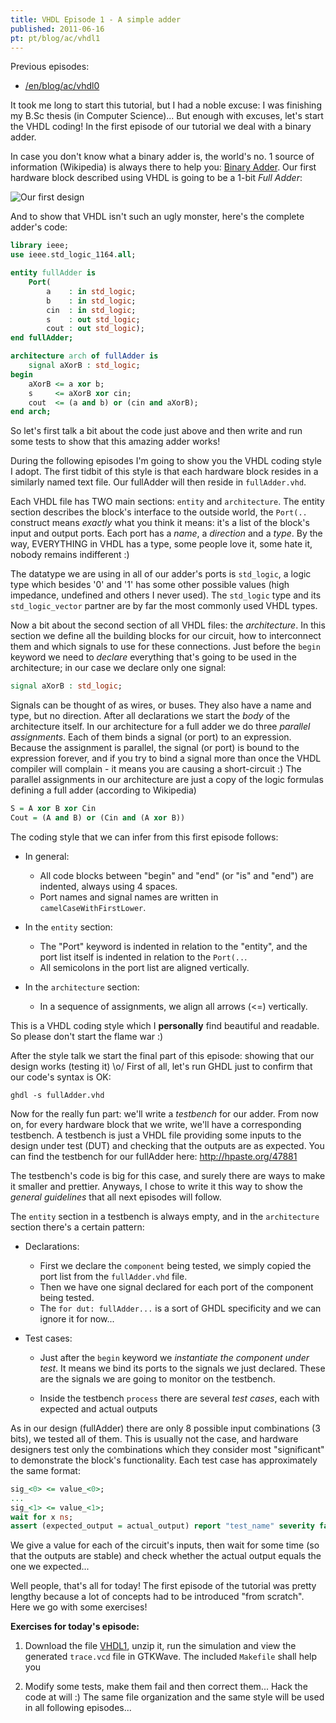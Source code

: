 ```yaml
---
title: VHDL Episode 1 - A simple adder
published: 2011-06-16
pt: pt/blog/ac/vhdl1
---
```


Previous episodes:
  * [/en/blog/ac/vhdl0](/en/blog/ac/vhdl0)


It took me long to start this tutorial, but I had a noble excuse: I was finishing my B.Sc thesis (in Computer Science)...
But enough with excuses, let's start the VHDL coding!
In the first episode of our tutorial we deal with a binary adder.

In case you don't know what a binary adder is, the world's no. 1 source of information (Wikipedia) is always there to help you:
[Binary Adder][1]. Our first hardware block described using VHDL is going to be a 1-bit _Full Adder_:

[1]: <http://en.wikipedia.org/wiki/Binary_adder>

<!--more-->

![Our first design](/files/imgs/2011-06_215px-1-bit_full-adder.svg_.png)

And to show that VHDL isn't such an ugly monster, here's the complete adder's code:

```vhdl
library ieee;
use ieee.std_logic_1164.all;

entity fullAdder is
    Port(
        a    : in std_logic;
        b    : in std_logic;
        cin  : in std_logic;
        s    : out std_logic;
        cout : out std_logic);
end fullAdder;

architecture arch of fullAdder is
    signal aXorB : std_logic;
begin
    aXorB <= a xor b;
    s     <= aXorB xor cin;
    cout  <= (a and b) or (cin and aXorB);
end arch;
```

So let's first talk a bit about the code just above and then write and run some tests to show that this amazing adder works!

During the following episodes I'm going to show you the VHDL coding style I adopt.
The first tidbit of this style is that each hardware block resides in a similarly named text file.
Our fullAdder will then reside in `fullAdder.vhd`.

Each VHDL file has TWO main sections: `entity` and `architecture`.
The entity section describes the block's interface to the outside world, the `Port(..` construct means _exactly_ what you think it means:
it's a list of the block's input and output ports.
Each port has a _name_, a _direction_ and a _type_.
By the way, EVERYTHING in VHDL has a type, some people love it, some hate it, nobody remains indifferent :)

The datatype we are using in all of our adder's ports is `std_logic`,
a logic type which besides '0' and '1' has some other possible values (high impedance, undefined and others I never used).
The `std_logic` type and its `std_logic_vector` partner are by far the most commonly used VHDL types.

Now a bit about the second section of all VHDL files: the _architecture_.
In this section we define all the building blocks for our circuit, how to interconnect them and which signals to use for these connections.
Just before the `begin` keyword we need to _declare_ everything that's going to be used in the architecture;
in our case we declare only one signal:

```vhdl
signal aXorB : std_logic;
```

Signals can be thought of as wires, or buses. They also have a name and type, but no direction.
After all declarations we start the _body_ of the architecture itself.
In our architecture for a full adder we do three _parallel assignments_.
Each of them binds a signal (or port) to an expression.
Because the assignment is parallel, the signal (or port) is bound to the expression forever,
and if you try to bind a signal more than once the VHDL compiler will complain - it means you are causing a short-circuit :)
The parallel assignments in our architecture are just a copy of the logic formulas defining a full adder (according to Wikipedia)

```vhdl
S = A xor B xor Cin
Cout = (A and B) or (Cin and (A xor B))
```

The coding style that we can infer from this first episode follows:

  * In general:
      + All code blocks between "begin" and "end" (or "is" and "end") are indented, always using 4 spaces.
      + Port names and signal names are written in `camelCaseWithFirstLower`.

  * In the `entity` section:
      + The "Port" keyword is indented in relation to the "entity", and the port list itself is indented in relation to the `Port(..`.
      + All semicolons in the port list are aligned vertically.

  * In the `architecture` section:
      + In a sequence of assignments, we align all arrows (<=) vertically.

This is a VHDL coding style which I **personally** find beautiful and readable.
So please don't start the flame war :)

After the style talk we start the final part of this episode: showing that our design works (testing it) \\o/
First of all, let's run GHDL just to confirm that our code's syntax is OK:

    ghdl -s fullAdder.vhd

Now for the really fun part: we'll write a _testbench_ for our adder.
From now on, for every hardware block that we write, we'll have a corresponding testbench.
A testbench is just a VHDL file providing some inputs to the design under test (DUT) and checking that the outputs are as expected.
You can find the testbench for our fullAdder here: <http://hpaste.org/47881>

The testbench's code is big for this case, and surely there are ways to make it smaller and prettier.
Anyways, I chose to write it this way to show the _general guidelines_ that all next episodes will follow.

The `entity` section in a testbench is always empty, and in the `architecture` section there's a certain pattern:

  * Declarations:
      + First we declare the `component` being tested, we simply copied the port list from the `fullAdder.vhd` file.
      + Then we have one signal declared for each port of the component being tested.
      + The `for dut: fullAdder...` is a sort of GHDL specificity and we can ignore it for now...

  * Test cases:
      + Just after the `begin` keyword we _instantiate the component under test_.
        It means we bind its ports to the signals we just declared.
        These are the signals we are going to monitor on the testbench.

      + Inside the testbench `process` there are several _test cases_, each with expected and actual outputs

As in our design (fullAdder) there are only 8 possible input combinations (3 bits), we tested all of them.
This is usually not the case,
and hardware designers test only the combinations which they consider most "significant" to demonstrate the block's functionality.
Each test case has approximately the same format:

```vhdl
sig_<0> <= value_<0>;
...
sig_<1> <= value_<1>;
wait for x ns;
assert (expected_output = actual_output) report "test_name" severity failure;
```

We give a value for each of the circuit's inputs,
then wait for some time (so that the outputs are stable) and check whether the actual output equals the one we expected...

Well people, that's all for today!
The first episode of the tutorial was pretty lengthy because a lot of concepts had to be introduced "from scratch".
Here we go with some exercises!

**Exercises for today's episode:**

  1. Download the file [VHDL1][2], unzip it, run the simulation and view the generated `trace.vcd` file in GTKWave.
     The included `Makefile` shall help you

  2. Modify some tests, make them fail and then correct them...
     Hack the code at will :) The same file organization and the same style will be used in all following episodes...

[2]: </files/other/2011-06_vhdl1.tar.gz>
